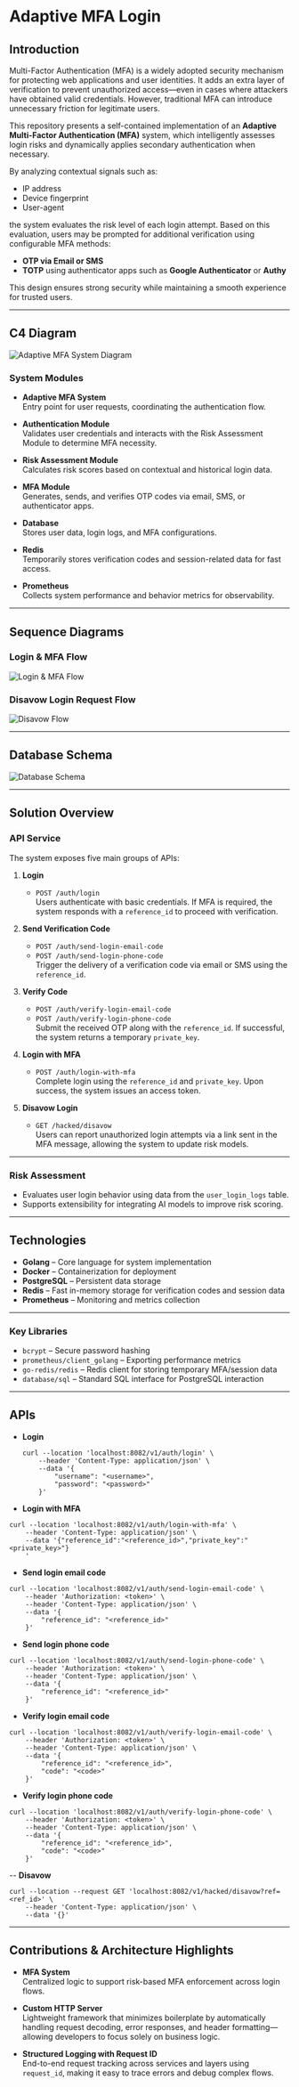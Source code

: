 # Adaptive MFA Login

## Introduction

Multi-Factor Authentication (MFA) is a widely adopted security mechanism for protecting web applications and user identities. It adds an extra layer of verification to prevent unauthorized access—even in cases where attackers have obtained valid credentials. However, traditional MFA can introduce unnecessary friction for legitimate users.

This repository presents a self-contained implementation of an **Adaptive Multi-Factor Authentication (MFA)** system, which intelligently assesses login risks and dynamically applies secondary authentication when necessary.

By analyzing contextual signals such as:

- IP address  
- Device fingerprint  
- User-agent  

the system evaluates the risk level of each login attempt. Based on this evaluation, users may be prompted for additional verification using configurable MFA methods:

- **OTP via Email or SMS**
- **TOTP** using authenticator apps such as **Google Authenticator** or **Authy**

This design ensures strong security while maintaining a smooth experience for trusted users.

---

## C4 Diagram

![Adaptive MFA System Diagram](https://github.com/user-attachments/assets/4013a95b-6bae-4437-b2fe-0e1b992936a0)

### System Modules

- **Adaptive MFA System**  
  Entry point for user requests, coordinating the authentication flow.

- **Authentication Module**  
  Validates user credentials and interacts with the Risk Assessment Module to determine MFA necessity.

- **Risk Assessment Module**  
  Calculates risk scores based on contextual and historical login data.

- **MFA Module**  
  Generates, sends, and verifies OTP codes via email, SMS, or authenticator apps.

- **Database**  
  Stores user data, login logs, and MFA configurations.

- **Redis**  
  Temporarily stores verification codes and session-related data for fast access.

- **Prometheus**  
  Collects system performance and behavior metrics for observability.

---

## Sequence Diagrams

### Login & MFA Flow

![Login & MFA Flow](https://github.com/user-attachments/assets/2429d394-e296-4a6e-8cf2-99a04d3afed3)

### Disavow Login Request Flow

![Disavow Flow](https://github.com/user-attachments/assets/10060165-f59b-43d1-b9c7-692050767ed6)

---

## Database Schema

![Database Schema](https://github.com/user-attachments/assets/edeae327-0a77-4fde-bc66-8de480d06b8a)

---

## Solution Overview

### API Service

The system exposes five main groups of APIs:

1. **Login**  
   - `POST /auth/login`  
     Users authenticate with basic credentials. If MFA is required, the system responds with a `reference_id` to proceed with verification.

2. **Send Verification Code**  
   - `POST /auth/send-login-email-code`  
   - `POST /auth/send-login-phone-code`  
     Trigger the delivery of a verification code via email or SMS using the `reference_id`.

3. **Verify Code**  
   - `POST /auth/verify-login-email-code`  
   - `POST /auth/verify-login-phone-code`  
     Submit the received OTP along with the `reference_id`. If successful, the system returns a temporary `private_key`.

4. **Login with MFA**  
   - `POST /auth/login-with-mfa`  
     Complete login using the `reference_id` and `private_key`. Upon success, the system issues an access token.

5. **Disavow Login**  
   - `GET /hacked/disavow`  
     Users can report unauthorized login attempts via a link sent in the MFA message, allowing the system to update risk models.

---

### Risk Assessment

- Evaluates user login behavior using data from the `user_login_logs` table.
- Supports extensibility for integrating AI models to improve risk scoring.

---

## Technologies

- **Golang** – Core language for system implementation  
- **Docker** – Containerization for deployment  
- **PostgreSQL** – Persistent data storage  
- **Redis** – Fast in-memory storage for verification codes and session data  
- **Prometheus** – Monitoring and metrics collection

--- 

### Key Libraries

- `bcrypt` – Secure password hashing  
- `prometheus/client_golang` – Exporting performance metrics  
- `go-redis/redis` – Redis client for storing temporary MFA/session data  
- `database/sql` – Standard SQL interface for PostgreSQL interaction

---

## APIs

- **Login**
  ```
  curl --location 'localhost:8082/v1/auth/login' \
      --header 'Content-Type: application/json' \
      --data '{
          "username": "<username>",
          "password": "<password>"
      }'
  ```
- **Login with MFA**
```
curl --location 'localhost:8082/v1/auth/login-with-mfa' \
    --header 'Content-Type: application/json' \
    --data '{"reference_id":"<reference_id>","private_key":"<private_key>"}
    '
```
- **Send login email code**
```
curl --location 'localhost:8082/v1/auth/send-login-email-code' \
    --header 'Authorization: <token>' \
    --header 'Content-Type: application/json' \
    --data '{
        "reference_id": "<reference_id>"
    }'
```
- **Send login phone code**
```
curl --location 'localhost:8082/v1/auth/send-login-phone-code' \
    --header 'Authorization: <token>' \
    --header 'Content-Type: application/json' \
    --data '{
        "reference_id": "<reference_id>"
    }'
```
- **Verify login email code**
```
curl --location 'localhost:8082/v1/auth/verify-login-email-code' \
    --header 'Authorization: <token>' \
    --header 'Content-Type: application/json' \
    --data '{
        "reference_id": "<reference_id>",
        "code": "<code>"
    }'
```

- **Verify login phone code**
```
curl --location 'localhost:8082/v1/auth/verify-login-phone-code' \
    --header 'Authorization: <token>' \
    --header 'Content-Type: application/json' \
    --data '{
        "reference_id": "<reference_id>",
        "code": "<code>"
    }'
```

-- **Disavow**
```
curl --location --request GET 'localhost:8082/v1/hacked/disavow?ref=<ref_id>' \
    --header 'Content-Type: application/json' \
    --data '{}'
```

---

## Contributions & Architecture Highlights

- **MFA System**  
  Centralized logic to support risk-based MFA enforcement across login flows.

- **Custom HTTP Server**  
  Lightweight framework that minimizes boilerplate by automatically handling request decoding, error responses, and header formatting—allowing developers to focus solely on business logic.

- **Structured Logging with Request ID**  
  End-to-end request tracking across services and layers using `request_id`, making it easy to trace errors and debug complex flows.
